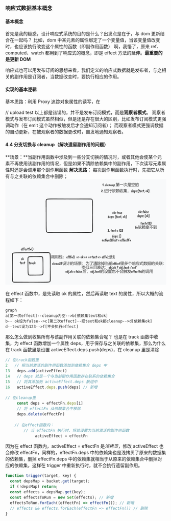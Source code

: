 ### 响应式数据基本概念

#### 基本概念

首先是我的疑惑，设计响应式系统的目的是什么？出发点是在于，与 dom 更新结合在一起吗？ 比如，dom 中某元素的属性绑定了一个变量值，当该变量值改变时，也应该执行改变这个属性的函数（即副作用函数）
啊，我悟了，原来 ref、computed、watch 都用到了响应式的概念，即是 effect 方法的延伸。**最重要的是更新 DOM**

响应式也可以用发布订阅的思想来看，我们定义的响应式数据就是发布者，与之相关的副作用是订阅者，当数据改变时，要执行相应的作用。

#### 实现的基本逻辑

基本思路：利用 Proxy 追踪对象属性的读写，在

// upload test
以上都是错误的，并不是发布订阅模式，而是**观察者模式**。
观察者模式与发布订阅模式虽然相似，但是还是存在很大的区别，比如发布订阅模式更强调动作（在 emit 这个动作被触发后才会通知订阅者）；
而观察者模式更强调数据的自动更新，在被观察者的数据更改时，自发地通知观察者。

#### 4.4 分支切换与 cleanup（解决遗留副作用的问题）

**场景：**当副作用函数中涉及到一些分支切换的情况时，或者其他会使某个元素不再使用该副作用的情况，但是如果不清除依赖集中的副作用，下次读写元素属性时还是会调用那个副作用函数
**解决思路：**
每次副作用函数执行时，先把它从所有与之关联的依赖集合中删除；
![avatar](./assets/分支切换.png)

在 effect 函数中，是先读取 ok 的属性，然后再读取 text 的属性，所以大概的流程如下：

```mermaid
graph
a[第一次effect]--cleanup为空-->b[依赖集text和ok]
b-- ok设为false-->c[第二次effect]--把text和ok都cleanup-->d[依赖集ok]
d--text设为123-->f[不会执行effect]
```

那么怎么做到收集所有与该副作用关联的依赖集合呢？
也是在 track 函数中收集，为 effect 函数增加一个属性 deps，用于保存与之关联的依赖集，那么为什么在 track 函数里是设置 activeEffect.deps.push(deps)，在 cleanup 里是清除

```javascript
// 在track函数里
2   // 把当前激活的副作用函数添加到依赖集合 deps 中
13   deps.add(activeEffect)
14   // deps 就是一个与当前副作用函数存在联系的依赖集合
15   // 将其添加到 activeEffect.deps 数组中
16   activeEffect.deps.push(deps) // 新增

// 在cleanup里
     const deps = effectFn.deps[i]
     // 将 effectFn 从依赖集合中移除
     deps.delete(effectFn)

    // 在effect函数内：
        // 当 effectFn 执行时，将其设置为当前激活的副作用函数
             activeEffect = effectFn

```

因为在 effect 函数内，activeEffect = effectFn 是*浅拷贝*，修改 activeEffect 也会修改 effectFn，同样的，effectFn.deps 中的依赖集也是浅拷贝了原来的数据集的依赖集，删掉 effectFn.deps 中的依赖集就相当于从原来的依赖集合中删掉对应的依赖集，这样在 trigger 中重新执行时，就不会执行遗留副作用。

```javascript
function trigger(target, key) {
  const depsMap = bucket.get(target);
  if (!depsMap) return;
  const effects = depsMap.get(key);
  const effectsToRun = new Set(effects); // 新增
  effectsToRun.forEach((effectFn) => effectFn()); // 新增
  // effects && effects.forEach(effectFn => effectFn()) // 删除
}
```
